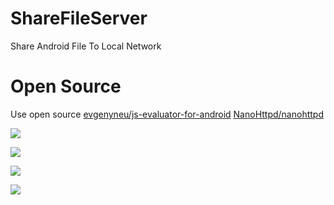 # ShareFileServer
 Share Android File To Local Network
 
 # Open Source
  Use open source [evgenyneu/js-evaluator-for-android](https://github.com/evgenyneu/js-evaluator-for-android)
  [NanoHttpd/nanohttpd](https://github.com/NanoHttpd/nanohttpd)
  
![](1663904347501.jpg)

![](1663904347512.jpg)

![](1663904347522.jpg)

![](1663904347532.jpg)
